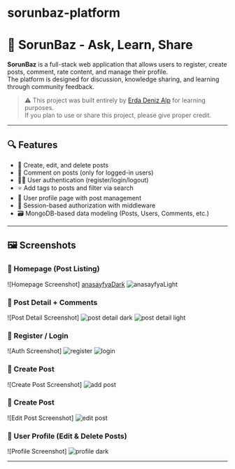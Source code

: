 # sorunbaz-platform


# 🧠 SorunBaz - Ask, Learn, Share

**SorunBaz** is a full-stack web application that allows users to register, create posts, comment, rate content, and manage their profile.  
The platform is designed for discussion, knowledge sharing, and learning through community feedback.

> ⚠️ This project was built entirely by [Erda Deniz Alp](https://github.com/DenizzALP) for learning purposes.  
> If you plan to use or share this project, please give proper credit.

---

## 🔍 Features

- 📝 Create, edit, and delete posts
- 💬 Comment on posts (only for logged-in users)
- 🧑‍🎓 User authentication (register/login/logout)
- ⭐ Add tags to posts and filter via search
- 🧾 User profile page with post management
- 🔐 Session-based authorization with middleware
- 🗃 MongoDB-based data modeling (Posts, Users, Comments, etc.)

---

## 🖼 Screenshots

### 🔹 Homepage (Post Listing)
![Homepage Screenshot]
[anasayfyaDark](https://github.com/user-attachments/assets/b6f2be83-761f-4578-abb8-acc86b35cdb5)
![anasayfyaLight](https://github.com/user-attachments/assets/ccf10f0e-60bf-4c28-9f51-cd1f64cdaff1)


### 🔹 Post Detail + Comments
![Post Detail Screenshot]
![post detail dark](https://github.com/user-attachments/assets/3b3443b2-2020-4875-a2ad-d54868d4e211)
![post detail light](https://github.com/user-attachments/assets/3caf3a72-730d-4c7f-beb9-fc3b62d85d83)


### 🔹 Register / Login
![Auth Screenshot]
![register](https://github.com/user-attachments/assets/1146cad5-bf4b-4b97-b108-ae2cd1a1c42e)
![login](https://github.com/user-attachments/assets/850ec74b-5e99-4abd-b95d-38671c4d9b04)

### 🔹 Create Post
![Create Post Screenshot]
![add post](https://github.com/user-attachments/assets/37c571f9-a49a-4ae7-a054-849b1109031e)

### 🔹 Create Post
![Edit Post Screenshot]
![edit post](https://github.com/user-attachments/assets/c920c15e-eb9f-471c-90bb-a1d4032702e7)

### 🔹 User Profile (Edit & Delete Posts)
![Profile Screenshot]
![profile dark](https://github.com/user-attachments/assets/ba243ff8-42e1-4964-a817-aa1e019e3038)

---

